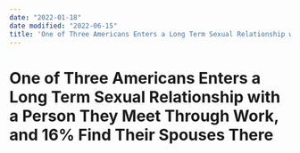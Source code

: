 ```yaml
---
date: "2022-01-18"
date modified: "2022-06-15"
title: 'One of Three Americans Enters a Long Term Sexual Relationship with a Person They Meet Through Work, and 16% Find Their Spouses There'
---
```


# One of Three Americans Enters a Long Term Sexual Relationship with a Person They Meet Through Work, and 16% Find Their Spouses There
